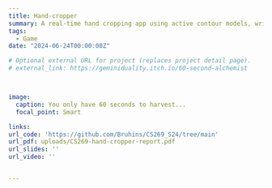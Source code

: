 ```yaml
---
title: Hand-cropper
summary: A real-time hand cropping app using active contour models, writtenin Python
tags:
  - Game
date: "2024-06-24T00:00:00Z"

# Optional external URL for project (replaces project detail page).
# external_link: https://geminiduality.itch.io/60-second-alchemist



image:
  caption: You only have 60 seconds to harvest...
  focal_point: Smart

links:
url_code: 'https://github.com/Bruhins/CS269_S24/tree/main'
url_pdf: uploads/CS269-hand-cropper-report.pdf
url_slides: ''
url_video: ''


---
```

